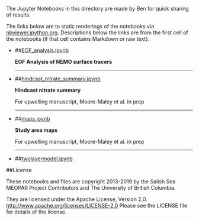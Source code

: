 The Jupyter Notebooks in this directory are made by Ben for
quick sharing of results.

The links below are to static renderings of the notebooks via
[nbviewer.ipython.org](http://nbviewer.ipython.org/).
Descriptions below the links are from the first cell of the notebooks
(if that cell contains Markdown or raw text).

* ##[EOF_analysis.ipynb](http://nbviewer.ipython.org/urls/bitbucket.org/salishsea/analysis-ben/raw/tip/notebooks/EOF_analysis.ipynb)  
    
    **EOF Analysis of NEMO surface tracers**  
      
    ***  

* ##[hindcast_nitrate_summary.ipynb](http://nbviewer.ipython.org/urls/bitbucket.org/salishsea/analysis-ben/raw/tip/notebooks/hindcast_nitrate_summary.ipynb)  
    
    **Hindcast nitrate summary**  
      
    For upwelling manuscript, Moore-Maley et al. in prep  
      
    ***  

* ##[maps.ipynb](http://nbviewer.ipython.org/urls/bitbucket.org/salishsea/analysis-ben/raw/tip/notebooks/maps.ipynb)  
    
    **Study area maps**  
      
    For upwelling manuscript, Moore-Maley et al. in prep  
      
    ***  

* ##[twolayermodel.ipynb](http://nbviewer.ipython.org/urls/bitbucket.org/salishsea/analysis-ben/raw/tip/notebooks/twolayermodel.ipynb)  
    

##License

These notebooks and files are copyright 2013-2019
by the Salish Sea MEOPAR Project Contributors
and The University of British Columbia.

They are licensed under the Apache License, Version 2.0.
http://www.apache.org/licenses/LICENSE-2.0
Please see the LICENSE file for details of the license.
